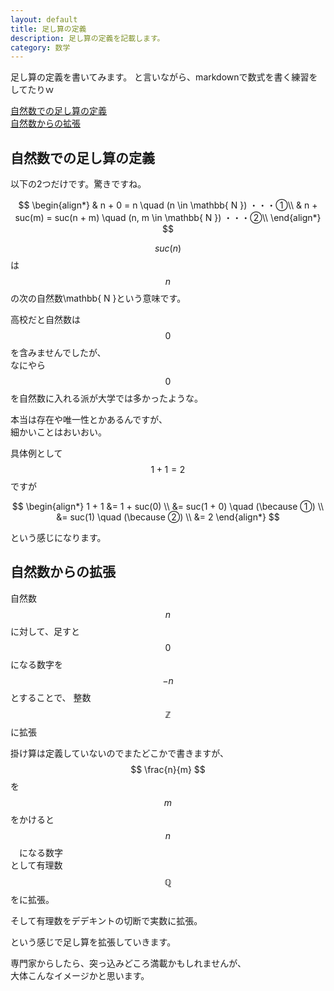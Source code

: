 ```yaml
---
layout: default
title: 足し算の定義
description: 足し算の定義を記載します。
category: 数学
---
```


<script async src="https://cdn.jsdelivr.net/npm/mathjax@3/es5/tex-chtml.js" id="MathJax-script"></script>

足し算の定義を書いてみます。
と言いながら、markdownで数式を書く練習をしてたりｗ

[自然数での足し算の定義](#anchor1)  
[自然数からの拡張](#anchor2)  

<a id="anchor1"></a>

## 自然数での足し算の定義

以下の2つだけです。驚きですね。

$$
\begin{align*}
& n + 0 = n \quad (n \in \mathbb{ N }) ・・・①\\
& n + suc(m) = suc(n + m) \quad (n, m \in \mathbb{ N }) ・・・②\\
\end{align*}
$$

$$ suc(n) $$ は $$ n $$ の次の自然数\mathbb{ N }という意味です。

高校だと自然数は $$ 0 $$ を含みませんでしたが、  
なにやら $$ 0 $$ を自然数に入れる派が大学では多かったような。

本当は存在や唯一性とかあるんですが、  
細かいことはおいおい。

具体例として $$ 1 + 1 = 2 $$ ですが

$$
\begin{align*}
1 + 1 &= 1 + suc(0) \\
&= suc(1 + 0) \quad (\because ①) \\
&= suc(1) \quad (\because ②) \\
&= 2
\end{align*}
$$

という感じになります。

<a id="anchor2"></a>

## 自然数からの拡張

自然数 $$ n $$ に対して、足すと $$ 0 $$ になる数字を  
$$ -n $$ とすることで、 整数 $$ \mathbb{ Z } $$ に拡張

掛け算は定義していないのでまたどこかで書きますが、  
$$ \frac{n}{m} $$ を $$ m $$ をかけると $$ n $$　になる数字  
として有理数 $$ \mathbb{ Q } $$ をに拡張。

そして有理数をデデキントの切断で実数に拡張。

という感じで足し算を拡張していきます。

専門家からしたら、突っ込みどころ満載かもしれませんが、  
大体こんなイメージかと思います。
